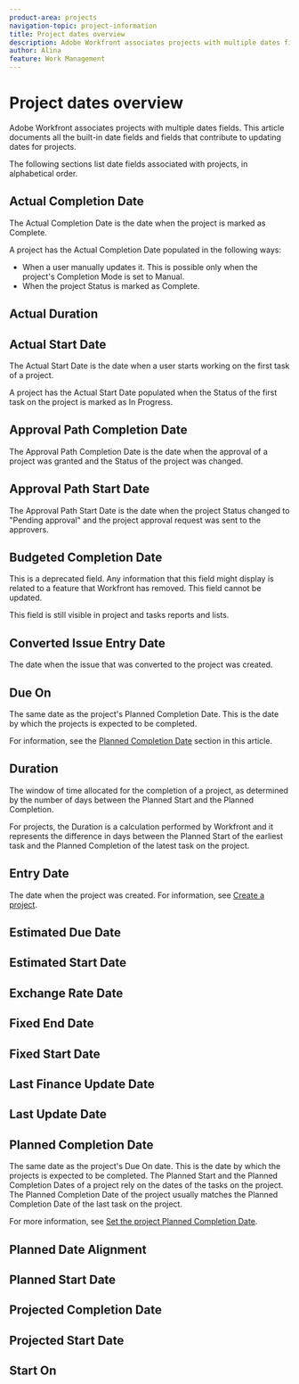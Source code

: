 ```yaml
---
product-area: projects
navigation-topic: project-information
title: Project dates overview
description: Adobe Workfront associates projects with multiple dates fields. This article documents all the built-in date fields for projects.
author: Alina
feature: Work Management
---
```


<!--add to TOC and miniTOC-->

# Project dates overview

Adobe Workfront associates projects with multiple dates fields. This article documents all the built-in date fields and fields that contribute to updating dates for projects. 

The following sections list date fields associated with projects, in alphabetical order. 

## Actual Completion Date

The Actual Completion Date is the date when the project is marked as Complete. 

A project has the Actual Completion Date populated in the following ways:

* When a user manually updates it. This is possible only when the project's Completion Mode is set to Manual.
* When the project Status is marked as Complete. 

## Actual Duration

## Actual Start Date

The Actual Start Date is the date when a user starts working on the first task of a project.

A project has the Actual Start Date populated when the Status of the first task on the project is marked as In Progress.

## Approval Path Completion Date

The Approval Path Completion Date is the date when the approval of a project was granted and the Status of the project was changed. 

## Approval Path Start Date

The Approval Path Start Date is the date when the project Status changed to "Pending approval" and the project approval request was sent to the approvers. 

## Budgeted Completion Date

This is a deprecated field. Any information that this field might display is related to a feature that Workfront has removed. This field cannot be updated.

This field is still visible in project and tasks reports and lists.

## Converted Issue Entry Date

The date when the issue that was converted to the project was created. 

## Due On

The same date as the project's Planned Completion Date. This is the date by which the projects is expected to be completed. 

For information, see the [Planned Completion Date](#planned-completion-date) section in this article. 

## Duration

The window of time allocated for the completion of a project, as determined by the number of days between the Planned Start and the Planned Completion.

For projects, the Duration is a calculation performed by Workfront and it represents the difference in days between the Planned Start of the earliest task and the Planned Completion of the latest task on the project.

## Entry Date

The date when the project was created. For information, see [Create a project](/help/quicksilver/manage-work/projects/create-projects/create-project.md). 

## Estimated Due Date

## Estimated Start Date

## Exchange Rate Date

## Fixed End Date

## Fixed Start Date

## Last Finance Update Date

## Last Update Date

## Planned Completion Date

The same date as the project's Due On date. This is the date by which the projects is expected to be completed. The Planned Start and the Planned Completion Dates of a project rely on the dates of the tasks on the project. The Planned Completion Date of the project usually matches the Planned Completion Date of the last task on the project. 

For more information, see [Set the project Planned Completion Date](/help/quicksilver/manage-work/projects/planning-a-project/project-planned-completion-date.md). 

## Planned Date Alignment

## Planned Start Date

## Projected Completion Date

## Projected Start Date

## Start On





